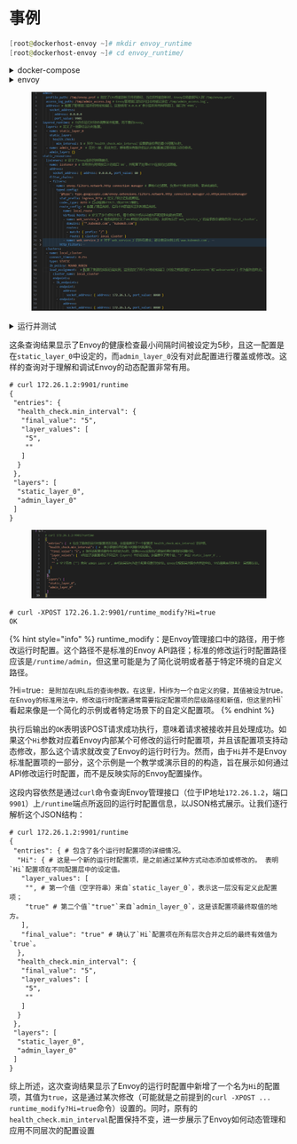 # 事例

```powershell
[root@dockerhost-envoy ~]# mkdir envoy_runtime
[root@dockerhost-envoy ~]# cd envoy_runtime/
```



<details>

<summary>docker-compose</summary>

```powershell
# vim docker-compose.yaml
# cat docker-compose.yaml
version: '3.3'
services:
  envoy:
    image: envoyproxy/envoy:v1.30.1
    volumes:
    - ./envoy.yaml:/etc/envoy/envoy.yaml
    networks:
      envoymesh:
        ipv4_address: 172.26.1.2
        aliases:
        - front-proxy
    depends_on:
    - webserver01
    - webserver02
  webserver01:
    image: www.kubemsb.com/envoy/demoapp:v1.0
    environment:
      - PORT=8080
    hostname: webserver01
    networks:
      envoymesh:
        ipv4_address: 172.26.1.3
        aliases:
        - webserver01
  webserver02:
    image: www.kubemsb.com/envoy/demoapp:v1.0
    environment:
      - PORT=8080
    hostname: webserver02
    networks:
      envoymesh:
        ipv4_address: 172.26.1.4
        aliases:
        - webserver02
networks:
  envoymesh:
    driver: bridge
    ipam:
      config:
        - subnet: 172.26.1.0/24
```



</details>

<details>

<summary>envoy</summary>

```powershell
# vim envoy.yaml
# cat envoy.yaml
admin:
  profile_path: /tmp/envoy.prof
  access_log_path: /tmp/admin_access.log
  address:
    socket_address:
       address: 0.0.0.0
       port_value: 9901

layered_runtime:
  layers:
  - name: static_layer_0
    static_layer:
      health_check:
        min_interval: 5
  - name: admin_layer_0
    admin_layer: {}

static_resources:
  listeners:
  - name: listener_0
    address:
      socket_address: { address: 0.0.0.0, port_value: 80 }
    filter_chains:
    - filters:
      - name: envoy.filters.network.http_connection_manager
        typed_config:
          "@type": type.googleapis.com/envoy.extensions.filters.network.http_connection_manager.v3.HttpConnectionManager
          stat_prefix: ingress_http
          codec_type: AUTO
          route_config:
            name: local_route
            virtual_hosts:
            - name: web_service_1
              domains: ["*.kubemsb.com", "kubemsb.com"]
              routes:
              - match: { prefix: "/" }
                route: { cluster: local_cluster }
            - name: web_service_2
              domains: ["*.kubex.com","kubex.com"]
              routes:
              - match: { prefix: "/" }
                redirect:
                  host_redirect: "www.kubemsb.com"
          http_filters:
          - name: envoy.filters.http.router
            typed_config:
              "@type": type.googleapis.com/envoy.extensions.filters.http.router.v3.Router
  
  clusters:
  - name: local_cluster
    connect_timeout: 0.25s
    type: STATIC
    lb_policy: ROUND_ROBIN
    load_assignment:
      cluster_name: local_cluster
      endpoints:
      - lb_endpoints:
        - endpoint:
            address:
              socket_address: { address: 172.26.1.3, port_value: 8080 }
        - endpoint:
            address:
              socket_address: { address: 172.26.1.4, port_value: 8080 }
```

这段配置是Envoy代理的配置片段，主要涉及管理接口（Admin）、运行时层配置（Layered Runtime）以及静态资源定义（Static Resources），包括监听器（Listeners）和集群（Clusters）。下面是各部分的详细解释：

</details>

<figure><img src="../../../../.gitbook/assets/image (1) (1) (1).png" alt=""><figcaption></figcaption></figure>



<details>

<summary>运行并测试</summary>



</details>

这条查询结果显示了Envoy的健康检查最小间隔时间被设定为5秒，且这一配置是在`static_layer_0`中设定的，而`admin_layer_0`没有对此配置进行覆盖或修改。这样的查询对于理解和调试Envoy的动态配置非常有用。

```
# curl 172.26.1.2:9901/runtime
{
 "entries": {  
  "health_check.min_interval": {
   "final_value": "5",
   "layer_values": [
    "5",
    ""
   ]
  }
 },
 "layers": [
  "static_layer_0",
  "admin_layer_0"
 ]
}

```

<figure><img src="../../../../.gitbook/assets/image (2) (1) (1).png" alt=""><figcaption></figcaption></figure>

```
# curl -XPOST 172.26.1.2:9901/runtime_modify?Hi=true
OK
```

{% hint style="info" %}
runtime\_modify：是Envoy管理接口中的路径，用于修改运行时配置。这个路径不是标准的Envoy API路径；标准的修改运行时配置路径应该是`/runtime/admin`，但这里可能是为了简化说明或者基于特定环境的自定义路径。

?Hi=true`: 是附加在URL后的查询参数。在这里，`Hi`作为一个自定义的键，其值被设为`true`。在Envoy的标准用法中，修改运行时配置通常需要指定配置项的层级路径和新值，但这里的`Hi\`看起来像是一个简化的示例或者特定场景下的自定义配置项。
{% endhint %}

执行后输出的`OK`表明该POST请求成功执行，意味着请求被接收并且处理成功。如果这个`Hi`参数对应着Envoy内部某个可修改的运行时配置项，并且该配置项支持动态修改，那么这个请求就改变了Envoy的运行时行为。然而，由于`Hi`并不是Envoy标准配置项的一部分，这个示例是一个教学或演示目的的构造，旨在展示如何通过API修改运行时配置，而不是反映实际的Envoy配置操作。



这段内容依然是通过`curl`命令查询Envoy管理接口（位于IP地址`172.26.1.2`，端口`9901`）上`/runtime`端点所返回的运行时配置信息，以JSON格式展示。让我们逐行解析这个JSON结构：

```
# curl 172.26.1.2:9901/runtime
{
 "entries": { # 包含了各个运行时配置项的详细情况。
  "Hi": { # 这是一个新的运行时配置项，是之前通过某种方式动态添加或修改的。 表明`Hi`配置项在不同配置层中的设定值。
   "layer_values": [
    "", # 第一个值（空字符串）来自`static_layer_0`，表示这一层没有定义此配置项；
    "true" # 第二个值`"true"`来自`admin_layer_0`，这是该配置项最终取值的地方。
   ],
   "final_value": "true" # 确认了`Hi`配置项在所有层次合并之后的最终有效值为`true`。
  },
  "health_check.min_interval": {
   "final_value": "5",
   "layer_values": [
    "5",
    ""
   ]
  }
 },
 "layers": [
  "static_layer_0",
  "admin_layer_0"
 ]
}
```

综上所述，这次查询结果显示了Envoy的运行时配置中新增了一个名为`Hi`的配置项，其值为`true`，这是通过某次修改（可能就是之前提到的`curl -XPOST ... runtime_modify?Hi=true`命令）设置的。同时，原有的`health_check.min_interval`配置保持不变，进一步展示了Envoy如何动态管理和应用不同层次的配置设置

